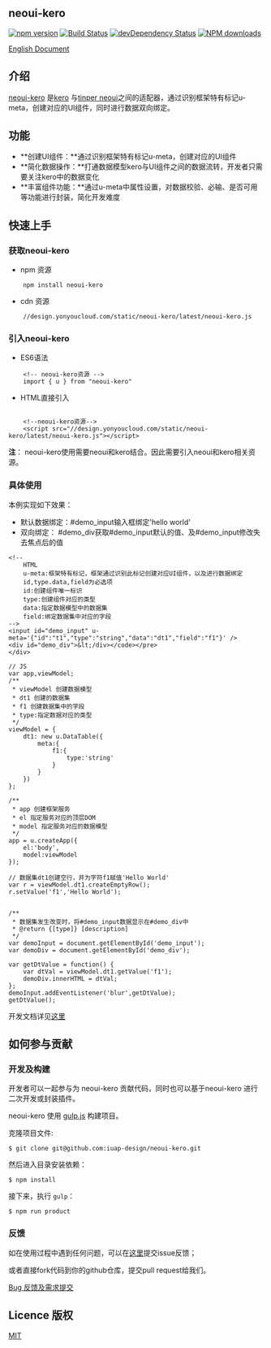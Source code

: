 
## neoui-kero
[![npm version](https://img.shields.io/npm/v/neoui-kero.svg)](https://www.npmjs.com/package/neoui-kero)
[![Build Status](https://img.shields.io/travis/iuap-design/neoui-kero/master.svg)](https://travis-ci.org/iuap-design/neoui-kero)
[![devDependency Status](https://img.shields.io/david/dev/iuap-design/neoui-kero.svg)](https://david-dm.org/iuap-design/neoui-kero#info=devDependencies)
[![NPM downloads](http://img.shields.io/npm/dm/neoui-kero.svg?style=flat)](https://npmjs.org/package/neoui-kero)

[English Document](./README.md)

##  介绍
[neoui-kero](http://tinper.org/dist/kero/docs/module.html) 是[kero](http://tinper.org/dist/kero/index.html) 与[tinper neoui](http://tinper.org/dist/neoui/index.html)之间的适配器，通过识别框架特有标记u-meta，创建对应的UI组件，同时进行数据双向绑定。


## 功能


*  **创建UI组件：**通过识别框架特有标记u-meta，创建对应的UI组件
* **简化数据操作：**打通数据模型kero与UI组件之间的数据流转，开发者只需要关注kero中的数据变化
* **丰富组件功能：**通过u-meta中属性设置，对数据校验、必输、是否可用等功能进行封装，简化开发难度


## 快速上手

### 获取neoui-kero

* npm 资源
```
	npm install neoui-kero
```

* cdn 资源
```
	//design.yonyoucloud.com/static/neoui-kero/latest/neoui-kero.js
```
### 引入neoui-kero
- ES6语法
```
	<!-- neoui-kero资源 -->
	import { u } from "neoui-kero"

```
- HTML直接引入

```

	<!--neoui-kero资源-->
    <script src="//design.yonyoucloud.com/static/neoui-kero/latest/neoui-kero.js"></script>
```
**注**： neoui-kero使用需要neoui和kero结合。因此需要引入neoui和kero相关资源。


### 具体使用
本例实现如下效果：
- 默认数据绑定：#demo_input输入框绑定'hello world'
- 双向绑定： #demo_div获取#demo_input默认的值、及#demo_input修改失去焦点后的值

```
<!--
	HTML
	u-meta:框架特有标记，框架通过识别此标记创建对应UI组件，以及进行数据绑定
	id,type.data,field为必选项
	id:创建组件唯一标识
	type:创建组件对应的类型
	data:指定数据模型中的数据集
	field:绑定数据集中对应的字段
-->
<input id="demo_input" u-meta='{"id":"t1","type":"string","data":"dt1","field":"f1"}' />
<div id="demo_div">&lt;/div></code></pre>
</div>
```

```
// JS
var app,viewModel;
/**
 * viewModel 创建数据模型
 * dt1 创建的数据集
 * f1 创建数据集中的字段
 * type:指定数据对应的类型
 */
viewModel = {
    dt1: new u.DataTable({
        meta:{
            f1:{
            	type:'string'
            }
        }
    })
};

/**
 * app 创建框架服务
 * el 指定服务对应的顶层DOM
 * model 指定服务对应的数据模型
 */
app = u.createApp({
    el:'body',
    model:viewModel
});

// 数据集dt1创建空行，并为字符f1赋值'Hello World'
var r = viewModel.dt1.createEmptyRow();
r.setValue('f1','Hello World');


/**
 * 数据集发生改变时，将#demo_input数据显示在#demo_div中
 * @return {[type]} [description]
 */
var demoInput = document.getElementById('demo_input');
var demoDiv = document.getElementById('demo_div');

var getDtValue = function() {
	var dtVal = viewModel.dt1.getValue('f1');
	demoDiv.innerHTML = dtVal;
};
demoInput.addEventListener('blur',getDtValue);
getDtValue();

```
开发文档详见[这里](http://tinper.org/dist/kero/docs/module.html)


## 如何参与贡献

### 开发及构建

开发者可以一起参与为 neoui-kero 贡献代码，同时也可以基于neoui-kero 进行二次开发或封装插件。


neoui-kero 使用 [gulp.js](http://gulpjs.com/) 构建项目。

克隆项目文件:

```
$ git clone git@github.com:iuap-design/neoui-kero.git
```

然后进入目录安装依赖：

```
$ npm install
```

接下来，执行 `gulp`：

```
$ npm run product
```


### 反馈
如在使用过程中遇到任何问题，可以在[这里](https://github.com/iuap-design/neoui-kero/issues)提交issue反馈；

或者直接fork代码到你的github仓库，提交pull request给我们。


[Bug 反馈及需求提交](CONTRIBUTING.md)

## Licence 版权

[MIT](./LICENSE)
